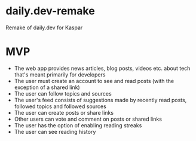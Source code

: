 # daily.dev-remake
Remake of daily.dev for Kaspar

# MVP
- The web app provides news articles, blog posts, videos etc. about tech that's meant primarily for developers
- The user must create an account to see and read posts (with the exception of a shared link)
- The user can follow topics and sources
- The user's feed consists of suggestions made by recently read posts, followed topics and followed sources
- The user can create posts or share links
- Other users can vote and comment on posts or shared links
- The user has the option of enabling reading streaks
- The user can see reading history

